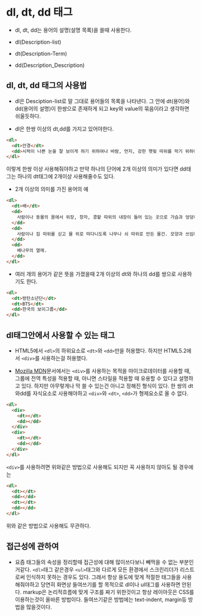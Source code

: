 # dl, dt, dd 태그

- dl, dt, dd는 용어의 설명(설명 목록)을 쓸때 사용한다.

- dl(Description-list)
- dt(Description-Term)
- dd(Description_Description)

## dl, dt, dd 태그의 사용법

- dl은 Desciption-list로 말 그대로 용어들의 목록을 나타낸다. 그 안에 dt(용어)와 dd(용어의 설명)이 한쌍으로 존재하게 되고 key와 value의 묶음이라고 생각하면 쉬울듯하다.

- dl은 한쌍 이상의 dt,dd를 가지고 있어야한다.
```html
<dl>
  <dt>안경</dt>
  <dd>시력이 나쁜 눈을 잘 보이게 하기 위하여나 바람, 먼지, 강한 햇빛 따위를 막기 위하여 눈에 쓰는 물건.</dd>
</dl>
```
이렇게 한쌍 이상 사용해줘야하고 만약 하나의 단어에 2개 이상의 의미가 있다면 dd태그는 하나의 dt태그에 2개이상 사용해줄수도 있다.

- 2개 이상의 의미를 가진 용어의 예
```html
<dl>
  <dt>배</dt>
  <dd>
    사람이나 동물의 몸에서 위장, 창자, 콩팥 따위의 내장이 들어 있는 곳으로 가슴과 엉덩이 사이의 부위.
  </dd>
  <dd>
    사람이나 짐 따위를 싣고 물 위로 떠다니도록 나무나 쇠 따위로 만든 물건. 모양과 쓰임에 따라 보트, 나룻배, 기선(汽船), 군함(軍艦), 화물선, 여객선, 유조선 따위로 나눈다.
  </dd>
  <dd>
    배나무의 열매.
  </dd>
</dl>
```

- 여러 개의 용어가 같은 뜻을 가졌을때 2개 이상의 dt와 하나의 dd를 쌍으로 사용하기도 한다.
```html
<dl>
  <dt>방탄소년단</dt>
  <dt>BTS</dt>
  <dd>한국의 보이그룹</dd>
</dl>
```

## dl태그안에서 사용할 수 있는 태그
- HTML5에서 `<dl>`의 하위요소로 `<dt>`와 `<dd>`만을 허용했다. 하지만 HTML5.2에서 `<div>`를 사용하는걸 허용했다.

- [Mozilla MDN](https://developer.mozilla.org/ko/docs/Web/HTML/Element/dl)문서에서는 `<div>`를 사용하는 목적을 마이크로데이터를 사용할 때, 그룹에 전역 특성을 적용할 때, 아니면 스타일을 적용할 때 유용할 수 있다고 설명하고 있다.
하지만 아무렇게나 막 쓸 수 있는건 아니고 정해진 형식이 있다.
한 쌍의 dt와dd를 자식요소로 사용해야하고 `<div>`와 `<dt>`, `<dd>`가 형제요소로 올 수 없다.
```html
<dl>
  <div>
    <dt></dt>
    <dd></dd>
  </div>
  <div>
    <dt></dt>
    <dd></dd>
  </div>
</dl>
```
`<div>`를 사용하려면 위와같은 방법으로 사용해도 되지만 꼭 사용하지 않아도 될 경우에는
```html
<dl>
  <dt></dt>
  <dd></dd>
  <dt></dt>
  <dd></dd>
</dl>
```
위와 같은 방법으로 사용해도 무관하다.

## 접근성에 관하여
- 요즘 태그들의 속성을 정리할때 접근성에 대해 많이쓰다보니 빼먹을 수 없는 부분인거같다. `<dl>`태그 같은경우 `<ul>`태그와 다르게 모든 환경에서 스크린리더가 리스트로써 인식하지 못하는 경우도 있다.
그래서 항상 용도에 맞게 적절한 태그들을 사용해줘야하고 당연히 화면상 들여쓰기를 할 목적으로 dl이나 ul태그를 사용하면 안된다. markup은 논리적흐름에 맞게 구조를 짜기 위한것이고 항상 레이아웃은 CSS를 이용하는것이 올바른 방법이다. 들여쓰기같은 방법에는 text-indent, margin등 방법을 많을것이다.
